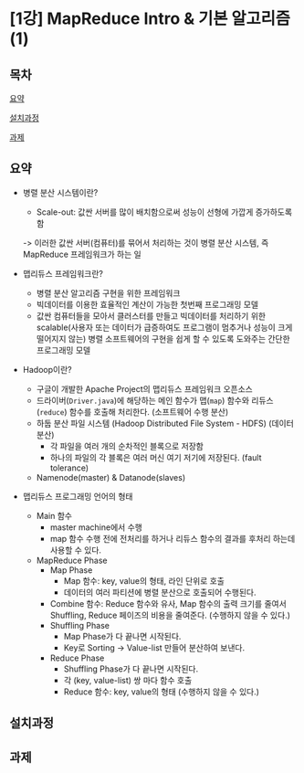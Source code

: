 # [1강] MapReduce Intro & 기본 알고리즘(1)

## 목차

[요약](요약)

[설치과정](설치과정)

[과제](과제)

## 요약

- 병렬 분산 시스템이란?

  - Scale-out: 값싼 서버를 많이 배치함으로써 성능이 선형에 가깝게 증가하도록 함

  -> 이러한 값싼 서버(컴퓨터)를 묶어서 처리하는 것이 병렬 분산 시스템, 즉 MapReduce 프레임워크가 하는 일

- 맵리듀스 프레임워크란?

  - 병렬 분산 알고리즘 구현을 위한 프레임워크
  - 빅데이터를 이용한 효율적인 계산이 가능한 첫번째 프로그래밍 모델
  - 값싼 컴퓨터들을 모아서 클러스터를 만들고 빅데이터를 처리하기 위한 scalable(사용자 또는 데이터가 급증하여도 프로그램이 멈추거나 성능이 크게 떨어지지 않는) 병렬 소프트웨어의 구현을 쉽게 할 수 있도록 도와주는 간단한 프로그래밍 모델

- Hadoop이란?

  - 구글이 개발한 Apache Project의 맵리듀스 프레임워크 오픈소스
  - 드라이버(`Driver.java`)에 해당하는 메인 함수가 맵(`map`) 함수와 리듀스(`reduce`) 함수를 호출해 처리한다. (소프트웨어 수행 분산)
  - 하둡 분산 파일 시스템 (Hadoop Distributed File System - HDFS) (데이터 분산)
    - 각 파일을 여러 개의 순차적인 블록으로 저장함
    - 하나의 파일의 각 블록은 여러 머신 여기 저기에 저장된다. (fault tolerance)
  - Namenode(master) & Datanode(slaves)

- 맵리듀스 프로그래밍 언어의 형태

  - Main 함수
    - master machine에서 수행
    - map 함수 수행 전에 전처리를 하거나 리듀스 함수의 결과를 후처리 하는데 사용할 수 있다.
  - MapReduce Phase 
    - Map Phase
      - Map 함수: key, value의 형태, 라인 단위로 호출
      - 데이터의 여러 파티션에 병렬 분산으로 호출되어 수행된다.
    - Combine 함수: Reduce 함수와 유사, Map 함수의 출력 크기를 줄여서 Shuffling, Reduce 페이즈의 비용을 줄여준다. (수행하지 않을 수 있다.)
    - Shuffling Phase
      - Map Phase가 다 끝나면 시작된다.
      - Key로 Sorting -> Value-list 만들어 분산하여 보낸다.
    - Reduce Phase
      - Shuffling Phase가 다 끝나면 시작된다.
      - 각 (key, value-list) 쌍 마다 함수 호출
      - Reduce 함수: key, value의 형태 (수행하지 않을 수 있다.)



## 설치과정



## 과제




